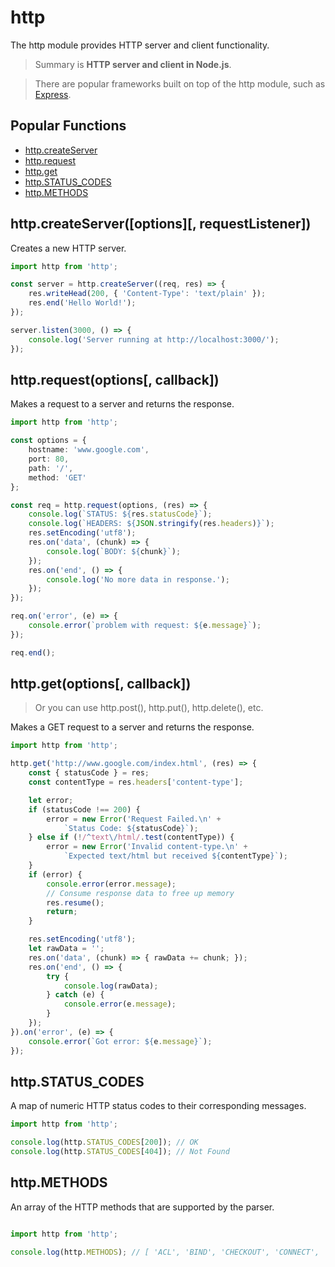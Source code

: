 # http

The http module provides HTTP server and client functionality.

> Summary is **HTTP server and client in Node.js**.

> There are popular frameworks built on top of the http module, such as [Express](https://expressjs.com/).

## Popular Functions

- [http.createServer](#httpcreateserveroptions-requestlistener)
- [http.request](#httprequestoptions-callback)
- [http.get](#httpgetoptions-callback)
- [http.STATUS_CODES](#httpstatus_codes)
- [http.METHODS](#httpmethods)

## http.createServer([options][, requestListener])

Creates a new HTTP server.

```typescript
import http from 'http';

const server = http.createServer((req, res) => {
    res.writeHead(200, { 'Content-Type': 'text/plain' });
    res.end('Hello World!');
});

server.listen(3000, () => {
    console.log('Server running at http://localhost:3000/');
});
```

## http.request(options[, callback])

Makes a request to a server and returns the response.

```typescript
import http from 'http';

const options = {
    hostname: 'www.google.com',
    port: 80,
    path: '/',
    method: 'GET'
};

const req = http.request(options, (res) => {
    console.log(`STATUS: ${res.statusCode}`);
    console.log(`HEADERS: ${JSON.stringify(res.headers)}`);
    res.setEncoding('utf8');
    res.on('data', (chunk) => {
        console.log(`BODY: ${chunk}`);
    });
    res.on('end', () => {
        console.log('No more data in response.');
    });
});

req.on('error', (e) => {
    console.error(`problem with request: ${e.message}`);
});

req.end();
```

## http.get(options[, callback])

> Or you can use http.post(), http.put(), http.delete(), etc.

Makes a GET request to a server and returns the response.

```typescript
import http from 'http';

http.get('http://www.google.com/index.html', (res) => {
    const { statusCode } = res;
    const contentType = res.headers['content-type'];

    let error;
    if (statusCode !== 200) {
        error = new Error('Request Failed.\n' +
            `Status Code: ${statusCode}`);
    } else if (!/^text\/html/.test(contentType)) {
        error = new Error('Invalid content-type.\n' +
            `Expected text/html but received ${contentType}`);
    }
    if (error) {
        console.error(error.message);
        // Consume response data to free up memory
        res.resume();
        return;
    }

    res.setEncoding('utf8');
    let rawData = '';
    res.on('data', (chunk) => { rawData += chunk; });
    res.on('end', () => {
        try {
            console.log(rawData);
        } catch (e) {
            console.error(e.message);
        }
    });
}).on('error', (e) => {
    console.error(`Got error: ${e.message}`);
});
```

## http.STATUS_CODES

A map of numeric HTTP status codes to their corresponding messages.

```typescript
import http from 'http';

console.log(http.STATUS_CODES[200]); // OK
console.log(http.STATUS_CODES[404]); // Not Found
```

## http.METHODS

An array of the HTTP methods that are supported by the parser.

```typescript

import http from 'http';

console.log(http.METHODS); // [ 'ACL', 'BIND', 'CHECKOUT', 'CONNECT', 'COPY', 'DELETE', 'GET', 'HEAD', 'LINK', 'LOCK', 'M-SEARCH', 'MERGE', 'MKACTIVITY', 'MKCALENDAR', 'MKCOL', 'MOVE', 'NOTIFY', 'OPTIONS', 'PATCH', 'POST', 'PROPFIND', 'PROPPATCH', 'PURGE', 'PUT', 'REBIND', 'REPORT', 'SEARCH', 'SOURCE', 'SUBSCRIBE', 'TRACE', 'UNBIND', 'UNLINK', 'UNLOCK', 'UNSUBSCRIBE' ]
```


